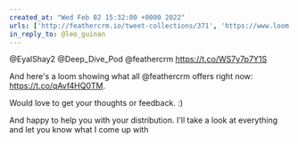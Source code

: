 ```yaml
---
created_at: "Wed Feb 02 15:32:00 +0000 2022"
urls: ['http://feathercrm.io/tweet-collections/371', 'https://www.loom.com/share/0e7e2e07705543ad811f66a310f9bc77']
in_reply_to: @leo_guinan
---
```


@EyalShay2 @Deep_Dive_Pod @feathercrm https://t.co/WS7y7p7Y1S

And here's a loom showing what all @feathercrm offers right now: https://t.co/qAvf4HQ0TM. 

Would love to get your thoughts or feedback. :)

And happy to help you with your distribution. I'll take a look at everything and let you know what I come up with